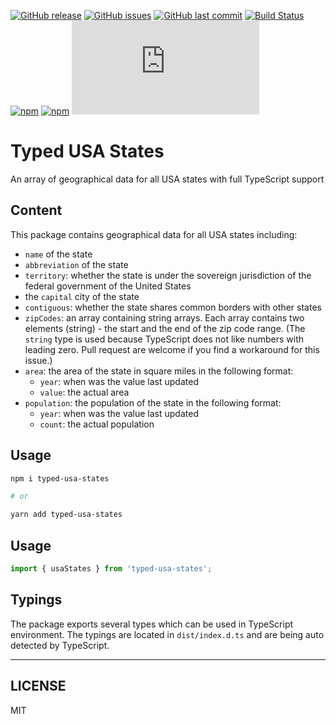 [![GitHub release](https://img.shields.io/github/release/scriptex/typed-usa-states.svg)](https://github.com/scriptex/typed-usa-states/releases/latest)
[![GitHub issues](https://img.shields.io/github/issues/scriptex/typed-usa-states.svg)](https://github.com/scriptex/typed-usa-states/issues)
[![GitHub last commit](https://img.shields.io/github/last-commit/scriptex/typed-usa-states.svg)](https://github.com/scriptex/typed-usa-states/commits/master)
[![Build Status](https://travis-ci.org/scriptex/typed-usa-states.svg?branch=master)](https://travis-ci.org/scriptex/typed-usa-states)
[![npm](https://img.shields.io/npm/dt/typed-usa-states.svg)](https://www.npmjs.com/package/typed-usa-states)
[![npm](https://img.shields.io/npm/v/typed-usa-states.svg)](https://www.npmjs.com/package/typed-usa-states)
[![Analytics](https://ga-beacon.appspot.com/UA-83446952-1/github.com/scriptex/typed-usa-states/README.md)](https://github.com/scriptex/typed-usa-states/)

# Typed USA States

An array of geographical data for all USA states with full TypeScript support

## Content

This package contains geographical data for all USA states including:

-   `name` of the state
-   `abbreviation` of the state
-   `territory`: whether the state is under the sovereign jurisdiction of the federal government of the United States
-   the `capital` city of the state
-   `contiguous`: whether the state shares common borders with other states
-   `zipCodes`: an array containing string arrays. Each array contains two elements (string) - the start and the end of the zip code range. (The `string` type is used because TypeScript does not like numbers with leading zero. Pull request are welcome if you find a workaround for this issue.) 
-   `area`: the area of the state in square miles in the following format:
    -   `year`: when was the value last updated
    -   `value`: the actual area
-   `population`: the population of the state in the following format:
    -   `year`: when was the value last updated
    -   `count`: the actual population

## Usage

```sh
npm i typed-usa-states

# or

yarn add typed-usa-states
```

## Usage

```javascript
import { usaStates } from 'typed-usa-states';
```

## Typings

The package exports several types which can be used in TypeScript environment.
The typings are located in `dist/index.d.ts` and are being auto detected by TypeScript.

---

## LICENSE

MIT
